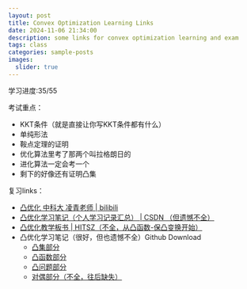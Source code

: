 ```yaml
---
layout: post
title: Convex Optimization Learning Links
date: 2024-11-06 21:34:00
description: some links for convex optimization learning and exam
tags: class
categories: sample-posts
images:
  slider: true
---
```


学习进度:35/55

考试重点：

- KKT条件（就是直接让你写KKT条件都有什么）
- 单纯形法
- 鞍点定理的证明
- 优化算法里考了那两个叫拉格朗日的
- 进化算法一定会考一个
- 剩下的好像还有证明凸集

复习links：

- <a href="https://www.bilibili.com/video/BV19M411T7S7"> 凸优化 中科大 凌青老师 | bilibili </a>
- <a href="https://blog.csdn.net/qq_26565435/article/details/127000172"> 凸优化学习笔记（个人学习记录汇总） | CSDN （但遗憾不全） </a>
- <a href="https://darongyang.github.io/blog/assets/pdf/convex-hitsz.pdf"> 凸优化教学板书 | HITSZ（不全，从凸函数-保凸变换开始） </a>
- 凸优化学习笔记（很好，但也遗憾不全）Github Download
	- <a href="https://darongyang.github.io/blog/assets/pdf/Convex_Sets.pdf"> 凸集部分 </a>
	- <a href="https://darongyang.github.io/blog/assets/pdf/Convex_Function.pdf"> 凸函数部分 </a>
	- <a href="https://darongyang.github.io/blog/assets/pdf/Convex_Problem.pdf"> 凸问题部分 </a>
	- <a href="https://darongyang.github.io/blog/assets/pdf/Duality.pdf"> 对偶部分（不全，往后缺失） </a>

